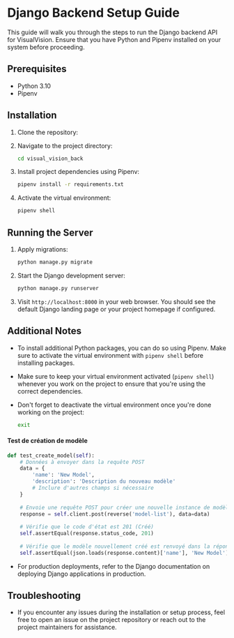 # Django Backend Setup Guide

This guide will walk you through the steps to run the Django backend API for VisualVision. Ensure that you have Python and Pipenv installed on your system before proceeding.

## Prerequisites

- Python 3.10
- Pipenv

## Installation

1. Clone the repository:

2. Navigate to the project directory:

   ```bash
   cd visual_vision_back
   ```

3. Install project dependencies using Pipenv:

   ```bash
   pipenv install -r requirements.txt
   ```

4. Activate the virtual environment:

   ```bash
   pipenv shell
   ```

## Running the Server

1. Apply migrations:

   ```bash
   python manage.py migrate
   ```

2. Start the Django development server:

   ```bash
   python manage.py runserver
   ```

3. Visit `http://localhost:8000` in your web browser. You should see the default Django landing page or your project homepage if configured.

## Additional Notes

- To install additional Python packages, you can do so using Pipenv. Make sure to activate the virtual environment with `pipenv shell` before installing packages.

- Make sure to keep your virtual environment activated (`pipenv shell`) whenever you work on the project to ensure that you're using the correct dependencies.

- Don't forget to deactivate the virtual environment once you're done working on the project:

  ```bash
  exit
  ```
#### Test de création de modèle

```python
def test_create_model(self):
    # Données à envoyer dans la requête POST
    data = {
        'name': 'New Model',
        'description': 'Description du nouveau modèle'
        # Inclure d'autres champs si nécessaire
    }
    
    # Envoie une requête POST pour créer une nouvelle instance de modèle
    response = self.client.post(reverse('model-list'), data=data)
    
    # Vérifie que le code d'état est 201 (Créé)
    self.assertEqual(response.status_code, 201)
    
    # Vérifie que le modèle nouvellement créé est renvoyé dans la réponse
    self.assertEqual(json.loads(response.content)['name'], 'New Model')
```

- For production deployments, refer to the Django documentation on deploying Django applications in production.

## Troubleshooting

- If you encounter any issues during the installation or setup process, feel free to open an issue on the project repository or reach out to the project maintainers for assistance.
